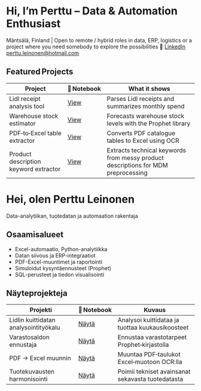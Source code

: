 # Hi, I’m Perttu – Data & Automation Enthusiast

Mäntsälä, Finland | Open to remote / hybrid roles in data, ERP, logistics or a project where you need somebody to explore the possibilities
🔗 [LinkedIn](https://www.linkedin.com/in/perttu-leinonen-487325b7) perttu.leinonen@hotmail.com

## Featured Projects
| Project | 📓 Notebook | What it shows |
|---------|-------------|---------------|
| Lidl receipt analysis tool | <a href="Toolbox/notebooks/Lidl_receipt_financial_tracker.ipynb">View</a> | Parses Lidl receipts and summarizes monthly spend |
| Warehouse stock estimator | <a href="Toolbox/notebooks/prophet.ipynb">View</a> | Forecasts warehouse stock levels with the Prophet library |
| PDF‑to‑Excel table extractor | <a href="Toolbox/notebooks/pdf_to_excel_converter.ipynb">View</a> | Converts PDF catalogue tables to Excel using OCR |
| Product description keyword extractor | <a href="Toolbox/notebooks/Product_Description_Keyword_Extraction_Demo.ipynb">View</a> | Extracts technical keywords from messy product descriptions for MDM preprocessing |



# Hei, olen Perttu Leinonen
Data-analytiikan, tuotedatan ja automaation rakentaja

## Osaamisalueet
- Excel-automaatio, Python-analytiikka
- Datan siivous ja ERP-integraatiot
- PDF-Excel-muuntimet ja raportointi
- Simuloidut kysyntäennusteet (Prophet)
- SQL-perusteet ja tiedon visualisointi


## Näyteprojekteja
| Projekti | 📓 Notebook | Kuvaus |
|----------|-------------|--------|
| Lidlin kuittidatan analysointityökalu | <a href="Toolbox/notebooks/Lidl_receipt_financial_tracker.ipynb">Näytä</a> | Analysoi kuittidataa ja tuottaa kuukausikoosteet |
| Varastosaldon ennustaja | <a href="Toolbox/notebooks/prophet.ipynb">Näytä</a> | Ennustaa varastotarpeet Prophet‑kirjastolla |
| PDF → Excel muunnin | <a href="Toolbox/notebooks/pdf_to_excel_converter.ipynb">Näytä</a> | Muuntaa PDF‑taulukot Excel‑muotoon OCR:lla |
| Tuotekuvausten harmonisointi | <a href="Toolbox/notebooks/Product_Description_Keyword_Extraction_Demo.ipynb">Näytä</a> | Poimii tekniset avainsanat sekavasta tuotedatasta |


